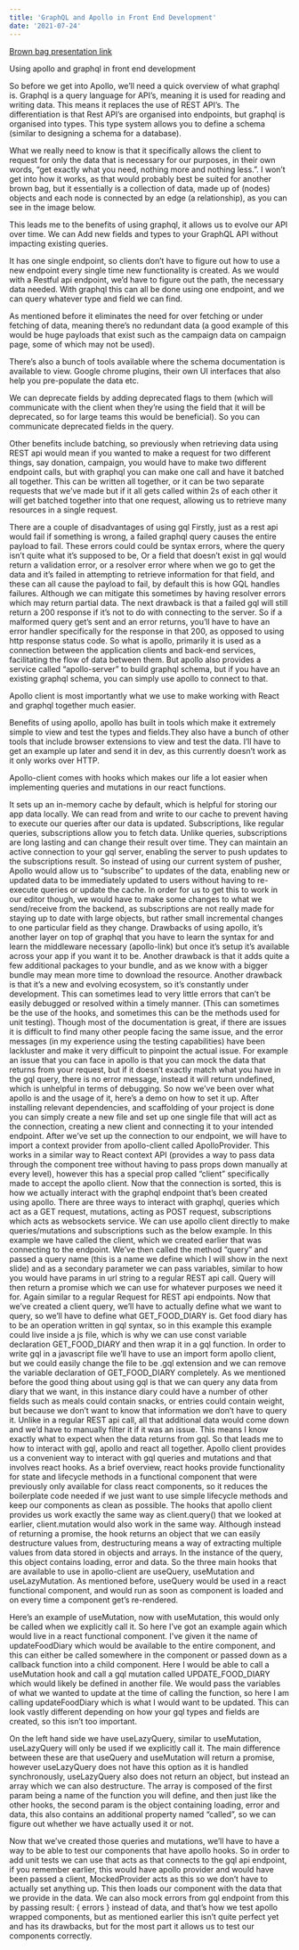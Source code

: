 ```yaml
---
title: 'GraphQL and Apollo in Front End Development'
date: '2021-07-24'
---
```


[Brown bag presentation link](https://docs.google.com/presentation/d/1ygN_DitfapFR70n3eQjkq1zhGm2-7MoS2mvsO5s0aac/edit?usp=sharing)

Using apollo and graphql in front end development

So before we get into Apollo, we’ll need a quick overview of what graphql is.
Graphql is a query language for API’s, meaning it is used for reading and writing data. This means it replaces the use of REST API’s. The differentiation is that Rest API’s are organised into endpoints, but graphql is organised into types. This type system allows you to define a schema (similar to designing a schema for a database).

What we really need to know is that it specifically allows the client to request for only the data that is necessary for our purposes, in their own words, “get exactly what you need, nothing more and nothing less.”.
I won’t get into how it works, as that would probably best be suited for another brown bag, but it essentially is a collection of data, made up of (nodes) objects and each node is connected by an edge (a relationship), as you can see in the image below.

This leads me to the benefits of using graphql, it allows us to evolve our API over time. We can Add new fields and types to your GraphQL API without impacting existing queries. 

It has one single endpoint, so clients don’t have to figure out how to use a new endpoint every single time new functionality is created. As we would with a Restful api endpoint, we’d have to figure out the path, the necessary data needed. With graphql this can all be done using one endpoint, and we can query whatever type and field we can find.

As mentioned before it eliminates the need for over fetching or under fetching of data, meaning there’s no redundant data (a good example of this would be huge payloads that exist such as the campaign data on campaign page, some of which may not be used).

There’s also a bunch of tools available where the schema documentation is available to view. Google chrome plugins, their own UI interfaces that also help you pre-populate the data etc.

We can deprecate fields by adding deprecated flags to them (which will communicate with the client when they’re using the field that it will be deprecated, so for large teams this would be beneficial). So you can communicate deprecated fields in the query.

Other benefits include batching, so previously when retrieving data using REST api would mean if you wanted to make a request for two different things, say donation, campaign, you would have to make two different endpoint calls, but with graphql you can make one call and have it batched all together. This can be written all together, or it can be two separate requests that we’ve made but if it all gets called within 2s of each other it will get batched together into that one request, allowing us to retrieve many resources in a single request.

There are a couple of disadvantages of using gql
Firstly, just as a rest api would fail if something is wrong, a failed graphql query causes the entire payload to fail. These errors could could be syntax errors, where the query isn’t quite what it’s supposed to be,
Or a field that doesn’t exist in gql would return a validation error, or a resolver error where when we go to get the data and it’s failed in attempting to retrieve information for that field, and these can all cause the payload to fail, by default this is how GQL handles failures. Although we can mitigate this sometimes by having resolver errors which may return partial data.
The next drawback is that a failed gql will still return a 200 response if it’s not to do with connecting to the server. So if a malformed query get’s sent and an error returns, you’ll have to have an error handler specifically for the response in that 200, as opposed to using http response status code.
So what is apollo, primarily it is used as a connection between the application clients and back-end services, facilitating the flow of data between them. But apollo also provides a service called “apollo-server” to build graphql schema, but if you have an existing graphql schema, you can simply use apollo to connect to that.

Apollo client is most importantly what we use to make working with React and graphql together much easier.

Benefits of using apollo, apollo has built in tools which make it extremely simple to view and test the types and fields.They also have a bunch of other tools that include browser extensions to view and test the data. I’ll have to get an example up later and send it in dev, as this currently doesn’t work as it only works over HTTP.

Apollo-client comes with hooks which makes our life a lot easier when implementing queries and mutations in our react functions. 

It sets up an in-memory cache by default, which is helpful for storing our app data locally. We can read from and write to our cache to prevent having to execute our queries after our data is updated.
Subscriptions, like regular queries, subscriptions allow you to fetch data. Unlike queries, subscriptions are long lasting and can change their result over time. They can maintain an active connection to your gql server, enabling the server to push updates to the subscriptions result. So instead of using our current system of pusher, Apollo would allow us to “subscribe” to updates of the data, enabling new or updated data to be immediately updated to users without having to re-execute queries or update the cache.
In order for us to get this to work in our editor though, we would have to make some changes to what we send/receive from the backend, as subscriptions are not really made for staying up to date with large objects, but rather small incremental changes to one particular field as they change.
Drawbacks of using apollo, it’s another layer on top of graphql that you have to learn the syntax for and learn the middleware necessary (apollo-link) but once it’s setup it’s available across your app if you want it to be.
Another drawback is that it adds quite a few additional packages to your bundle, and as we know with a bigger bundle may mean more time to download the resource.
Another drawback is that it’s a new and evolving ecosystem, so it’s constantly under development. This can sometimes lead to very little errors that can’t be easily debugged or resolved within a timely manner. (This can sometimes be the use of the hooks, and sometimes this can be the methods used for unit testing). Though most of the documentation is great, if there are issues it is difficult to find many other people facing the same issue, and the error messages (in my experience using the testing capabilities) have been lackluster and make it very difficult to pinpoint the actual issue.
For example an issue that you can face in apollo is that you can mock the data that returns from your request, but if it doesn’t exactly match what you have in the gql query, there is no error message, instead it will return undefined, which is unhelpful in terms of debugging.
So now we’ve been over what apollo is and the usage of it, here’s a demo on how to set it up. After installing relevant dependencies, and scaffolding of your project is done you can simply create a new file and set up one single file that will act as the connection, creating a new client and connecting it to your intended endpoint.
After we’ve set up the connection to our endpoint, we will have to import a context provider from apollo-client called ApolloProvider. This works in a similar way to React context API (provides a way to pass data through the component tree without having to pass props down manually at every level), however this has a special prop called “client” specifically made to accept the apollo client.
Now that the connection is sorted, this is how we actually interact with the graphql endpoint that’s been created using apollo.
There are three ways to interact with graphql, queries which act as a GET request, mutations, acting as POST request, subscriptions which acts as websockets service. 
We can use apollo client directly to make queries/mutations and subscriptions such as the below example. In this example we have called the client, which we created earlier that was connecting to the endpoint. We’ve then called the method “query” and passed a query name (this is a name we define which I will show in the next slide) and as a secondary parameter we can pass variables, similar to how you would have params in url string to a regular REST api call.
Query will then return a promise which we can use for whatever purposes we need it for. Again similar to a regular Request for REST api endpoints.
Now that we’ve created a client query, we’ll have to actually define what we want to query, so we’ll have to define what GET_FOOD_DIARY is.
Get food diary has to be an operation written in gql syntax, so in this example this example could live inside a js file, which is why we can use const variable declaration GET_FOOD_DIARY and then wrap it in a gql function. In order to write gql in a javascript file we’ll have to use an import form apollo client, but we could easily change the file to be .gql extension and we can remove the variable declaration of GET_FOOD_DIARY completely.
As we mentioned before the good thing about using gql is that we can query any data from diary that we want, in this instance diary could have a number of other fields such as meals could contain snacks, or entries could contain weight, but because we don’t want to know that information we don’t have to query it. Unlike in a regular REST api call, all that additional data would come down and we’d have to manually filter it if it was an issue.
This means I know exactly what to expect when the data returns from gql.
So that leads me to how to interact with gql, apollo and react all together. Apollo client provides us a convenient way to interact with gql queries and mutations and that involves react hooks. As a brief overview, react hooks provide functionality for state and lifecycle methods in a functional component that were previously only available for class react components, so it reduces the boilerplate code needed if we just want to use simple lifecycle methods and keep our components as clean as possible.
The hooks that apollo client provides us work exactly the same way as client.query() that we looked at earlier, client.mutation would also work in the same way. Although instead of returning a promise, the hook returns an object that we can easily destructure values from, destructuring means a way of extracting multiple values from data stored in objects and arrays. In the instance of the query, this object contains loading, error and data. 
So the three main hooks that are available to use in apollo-client are useQuery, useMutation and useLazyMutation.
As mentioned before, useQuery would be used in a react functional component, and would run as soon as component is loaded and on every time a component get’s re-rendered.

Here’s an example of useMutation, now with useMutation, this would only be called when we explicitly call it. So here I’ve got an example again which would live in a react functional component. I've given it the name of updateFoodDiary which would be available to the entire component, and this can either be called somewhere in the component or passed down as a callback function into a child component. Here I would be able to call a useMutation hook and call a gql mutation called UPDATE_FOOD_DIARY which would likely be defined in another file. We would pass the variables of what we wanted to update at the time of calling the function, so here I am calling updateFoodDiary which is what I would want to be updated. This can look vastly different depending on how your gql types and fields are created, so this isn’t too important.

On the left hand side we have useLazyQuery, similar to useMutation, useLazyQuery will only be used if we explicitly call it.
The main difference between these are that useQuery and useMutation will return a promise, however useLazyQuery does not have this option as it is handled synchronously, useLazyQuery also does not return an object, but instead an array which we can also destructure. The array is composed of the first param being a name of the function you will define, and then just like the other hooks, the second param is the object containing loading, error and data, this also contains an additional property named “called”, so we can figure out whether we have actually used it or not.

Now that we’ve created those queries and mutations, we’ll have to have a way to be able to test our components that have apollo hooks. So in order to add unit tests we can use <MockedProvider> that acts as <ApolloProvider> that connects to the gql api endpoint, if you remember earlier, this would have apollo provider and would have been passed a client, MockedProvider acts as this so we don’t have to actually set anything up.
This then loads our component with the data that we provide in the data.
We can also mock errors from gql endpoint from this by passing result: { errors } instead of data, and that’s how we test apollo wrapped components, but as mentioned earlier this isn’t quite perfect yet and has its drawbacks, but for the most part it allows us to test our components correctly.

